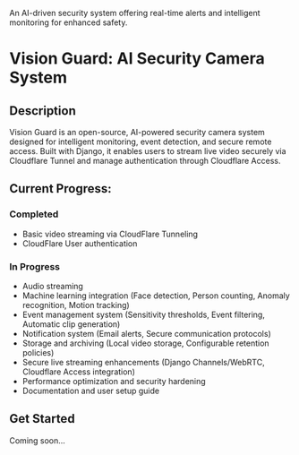 An AI-driven security system offering real-time alerts and intelligent monitoring for enhanced safety.
# Vision Guard: AI Security Camera System

## Description

Vision Guard is an open-source, AI-powered security camera system designed for intelligent monitoring, event detection, and secure remote access. Built with Django, it enables users to stream live video securely via Cloudflare Tunnel and manage authentication through Cloudflare Access.

## Current Progress:

### Completed

- Basic video streaming via CloudFlare Tunneling
- CloudFlare User authentication

### In Progress

- Audio streaming
- Machine learning integration (Face detection, Person counting, Anomaly recognition, Motion tracking)
- Event management system (Sensitivity thresholds, Event filtering, Automatic clip generation)
- Notification system (Email alerts, Secure communication protocols)
- Storage and archiving (Local video storage, Configurable retention policies)
- Secure live streaming enhancements (Django Channels/WebRTC, Cloudflare Access integration)
- Performance optimization and security hardening
- Documentation and user setup guide

## Get Started

Coming soon...